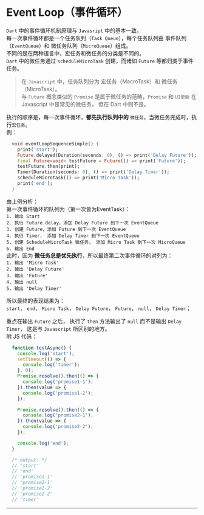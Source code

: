 # Event Loop（事件循环）  
`Dart` 中的事件循环机制原理与 `Javasript` 中的基本一致。  
每一次事件循环都是一个任务队列（`Task Queue`），每个任务队列由 事件队列（`EventQueue`）和 微任务队列（`MicroQueue`）组成。  
不同的是在两种语言中，宏任务和微任务的分类是不同的。  
`Dart` 中的微任务通过 `scheduleMicroTask` 创建，而诸如 `Future` 等都归类于事件任务。
> 在 `Javascript` 中，任务队列分为 宏任务（MacroTask）和 微任务（MicroTask）。  
> 与 `Future` 概念类似的 `Promise` 是属于微任务的范畴，`Promise` 和 `UI更新` 在 Javascript 中是常见的微任务， 但在 Dart 中则不是。  

执行的顺序是，每一次事件循环，**都先执行队列中的** `微任务`，当微任务完成时，执行`宏任务`。  
例：  
```dart
  void eventLoopSequenceSimple() {
    print('start');
    Future.delayed(Duration(seconds: 0), () => print('Delay Future'));
    final Future<void> testFuture = Future(() => print('Future'));
    testFuture.then(print);
    Timer(Duration(seconds: 0), () => print('Delay Timer'));
    scheduleMicrotask(() => print('Micro Task'));
    print('end');
  }
```
由上例分析：  
第一次事件循环的队列为（第一次皆为EventTask）：  
`1. 输出 Start`  
`2. 执行 Future.delay，添加 Delay Future 到下一次 EventQueue`  
`3. 创建 Future，添加 Future 到下一次 EventQueue`  
`4. 执行 Timer， 添加 Delay Timer 到下一次 EventQueue`  
`5. 创建 ScheduleMicroTask 微任务， 添加 Micro Task 到下一次 MicroQueue`  
`6. 输出 End`  
此时，因为 **微任务总是优先执行**，所以最终第二次事件循环的对列为：  
`1. 输出 'Micro Task'`  
`2. 输出 'Delay Future'`  
`3. 输出 'Future'`  
`4. 输出 null`  
`5. 输出 'Delay Timer'`  

所以最终的表现结果为：  
`start`， `end`， `Micro Task`， `Delay Future`， `Future`， `null`， `Delay Timer`；  

重点在输出 `Future` 之后， 执行了 `then` 方法输出了 `null` 而不是输出 `Delay Timer`， 这是与 `Javascript` 所区别的地方。  
附 JS 代码：  
```ts
  function testAsync() {
    console.log('start');
    setTimeout(() => {
      console.log('timer');
    }, 0);
    Promise.resolve().then(() => {
      console.log('promise1-1');
    }).then(value => {
      console.log('promise1-2');
    });

    Promise.resolve().then(() => {
      console.log('promise2-1');
    }).then(value => {
      console.log('promise2-2');
    });

    console.log('end');
  }

  /* output: */
  // 'start'
  // 'end'
  // 'promise1-1'
  // 'promise2-1'
  // 'promise1-2'
  // 'promise2-2'
  // 'timer'
```



---
